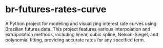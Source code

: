 # br-futures-rates-curve
A Python project for modeling and visualizing interest rate curves using Brazilian futures data. This project features various interpolation and extrapolation methods, including linear, cubic spline, Nelson-Siegel, and polynomial fitting, providing accurate rates for any specified term.
